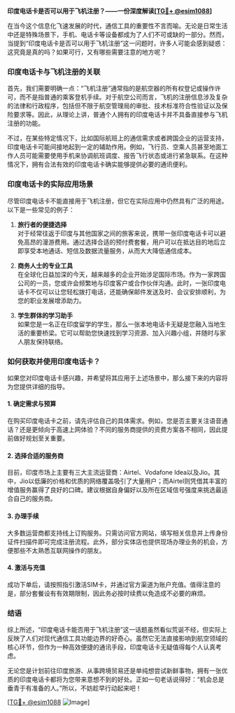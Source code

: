 **印度电话卡是否可以用于飞机注册？——一份深度解读[[TG💪+ @esim1088](https://t.me/s/esim1088)]**

在当今这个信息化飞速发展的时代，通信工具的重要性不言而喻。无论是日常生活中还是特殊场景下，手机、电话卡等设备都成为了人们不可或缺的一部分。然而，当提到“印度电话卡是否可以用于飞机注册”这一问题时，许多人可能会感到疑惑：这究竟是真的吗？如果可行，又有哪些需要注意的地方呢？

### 印度电话卡与飞机注册的关联

首先，我们需要明确一点：“飞机注册”通常指的是航空器的所有权登记或操作许可，而不是指普通的乘客登机手续。对于航空公司而言，飞机的注册信息涉及复杂的法律和行政程序，包括但不限于航空管理局的审批、技术标准符合性验证以及保险要求等。因此，从理论上讲，普通个人拥有的印度电话卡并不具备直接参与飞机注册的功能。

不过，在某些特定情况下，比如国际航班上的通信需求或者跨国企业的运营支持，印度电话卡可能间接地起到一定的辅助作用。例如，飞行员、空乘人员甚至地面工作人员可能需要使用手机来协调航班调度、报告飞行状态或进行紧急联系。在这种情况下，拥有合法有效的印度电话卡确实能够提供必要的通讯便利。

### 印度电话卡的实际应用场景

尽管印度电话卡不能直接用于飞机注册，但它在实际应用中仍然具有广泛的用途。以下是一些常见的例子：

1. **旅行者的便捷选择**  
   对于经常往返于印度与其他国家之间的旅客来说，携带一张印度电话卡可以避免高昂的漫游费用。通过选择合适的预付费套餐，用户可以在抵达目的地后立即享受本地通话、短信及数据流量服务，从而大大降低通信成本。

2. **商务人士的专业工具**  
   在全球化日益加深的今天，越来越多的企业开始涉足国际市场。作为一家跨国公司的一员，您或许会频繁地与印度客户或合作伙伴沟通。此时，一张印度电话卡不仅可以让您轻松拨打电话，还能确保邮件发送及时、会议安排顺利，为您的职业发展增添助力。

3. **学生群体的学习助手**  
   如果您是一名正在印度留学的学生，那么一张本地电话卡无疑是您融入当地生活的重要桥梁。它可以帮助您快速找到学习资源、加入兴趣小组，并随时与家人朋友保持联络。

### 如何获取并使用印度电话卡？

如果您对印度电话卡感兴趣，并希望将其应用于上述场景中，那么接下来的内容将为您提供详细的指导。

#### 1. 确定需求与预算
在购买印度电话卡之前，请先评估自己的具体需求。例如，您是否主要关注语音通话？还是更倾向于高速上网体验？不同的服务商提供的资费方案各不相同，因此提前做好规划至关重要。

#### 2. 选择合适的服务商
目前，印度市场上主要有三大主流运营商：Airtel、Vodafone Idea以及Jio。其中，Jio以低廉的价格和优质的网络覆盖吸引了大量用户；而Airtel则凭借其丰富的增值服务赢得了良好的口碑。建议根据自身偏好以及所在区域信号强度来挑选最适合自己的服务商。

#### 3. 办理手续
大多数运营商都支持线上订购服务。只需访问官方网站，填写相关信息并上传身份证件扫描件即可完成注册流程。此外，部分实体店也提供现场办理业务的机会，方便那些不太熟悉互联网操作的朋友。

#### 4. 激活与充值
成功下单后，请按照指引激活SIM卡，并通过官方渠道为账户充值。值得注意的是，部分套餐设有有效期限制，因此务必按时续费以免造成不必要的麻烦。

### 结语

综上所述，“印度电话卡能否用于飞机注册”这一话题虽然看似荒诞不经，但实际上反映了人们对现代通信工具功能边界的好奇心。虽然它无法直接影响到航空领域的核心环节，但作为一种高效便捷的通讯手段，印度电话卡无疑值得每个人认真考虑。

无论您是计划前往印度旅游、从事跨境贸易还是单纯想尝试新鲜事物，拥有一张优质的印度电话卡都将为您带来意想不到的好处。正如一句老话说得好：“机会总是垂青于有准备的人。”所以，不妨趁早行动起来吧！

[[TG💪+ @esim1088](https://t.me/s/esim1088) ![Image](https://i.postimg.cc/4NQfJmqS/Snipaste-2025-05-13-00-14-12.png)]